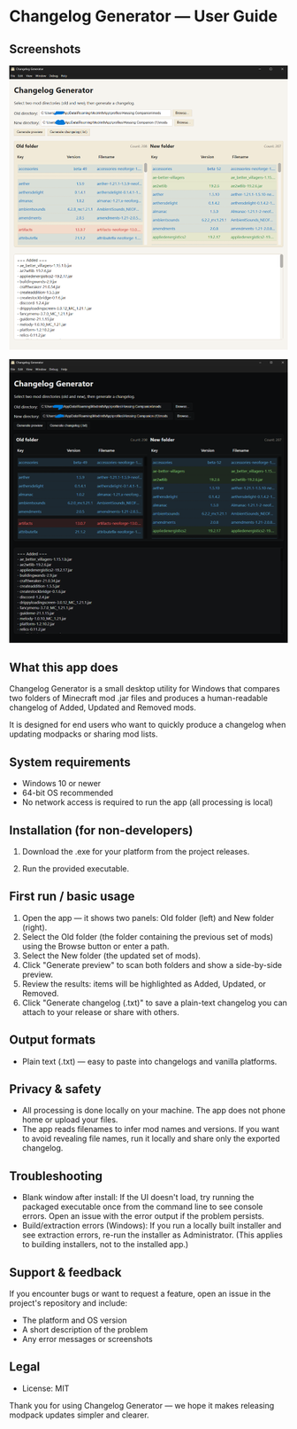 Changelog Generator — User Guide
================================

Screenshots
-----------

![Changelog Generator - Side by side preview Light Mode](public/assets/screenshots/CG-lightmode.png)

![Changelog Generator - Side by side preview Dark Mode](public/assets/screenshots/CG-darkmode.png)

What this app does
-------------------
Changelog Generator is a small desktop utility for Windows that compares two folders of Minecraft mod .jar files and produces a human-readable changelog of Added, Updated and Removed mods.

It is designed for end users who want to quickly produce a changelog when updating modpacks or sharing mod lists.

System requirements
-------------------
- Windows 10 or newer
- 64-bit OS recommended
- No network access is required to run the app (all processing is local)

Installation (for non-developers)
--------------------------------
1. Download the .exe for your platform from the project releases.

2. Run the provided executable.

First run / basic usage
-----------------------
1. Open the app — it shows two panels: Old folder (left) and New folder (right).
2. Select the Old folder (the folder containing the previous set of mods) using the Browse button or enter a path.
3. Select the New folder (the updated set of mods).
4. Click "Generate preview" to scan both folders and show a side-by-side preview.
5. Review the results: items will be highlighted as Added, Updated, or Removed.
6. Click "Generate changelog (.txt)" to save a plain-text changelog you can attach to your release or share with others.

Output formats
--------------
- Plain text (.txt) — easy to paste into changelogs and vanilla platforms.

Privacy & safety
----------------
- All processing is done locally on your machine. The app does not phone home or upload your files.
- The app reads filenames to infer mod names and versions. If you want to avoid revealing file names, run it locally and share only the exported changelog.

Troubleshooting
---------------
- Blank window after install: If the UI doesn't load, try running the packaged executable once from the command line to see console errors. Open an issue with the error output if the problem persists.
- Build/extraction errors (Windows): If you run a locally built installer and see extraction errors, re-run the installer as Administrator. (This applies to building installers, not to the installed app.)

Support & feedback
------------------
If you encounter bugs or want to request a feature, open an issue in the project's repository and include:
- The platform and OS version
- A short description of the problem
- Any error messages or screenshots

Legal
-----
- License: MIT

Thank you for using Changelog Generator — we hope it makes releasing modpack updates simpler and clearer.
